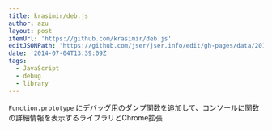```yaml
---
title: krasimir/deb.js
author: azu
layout: post
itemUrl: 'https://github.com/krasimir/deb.js'
editJSONPath: 'https://github.com/jser/jser.info/edit/gh-pages/data/2014/07/index.json'
date: '2014-07-04T13:39:09Z'
tags:
  - JavaScript
  - debug
  - library
---
```

`Function.prototype` にデバッグ用のダンプ関数を追加して、コンソールに関数の詳細情報を表示するライブラリとChrome拡張
